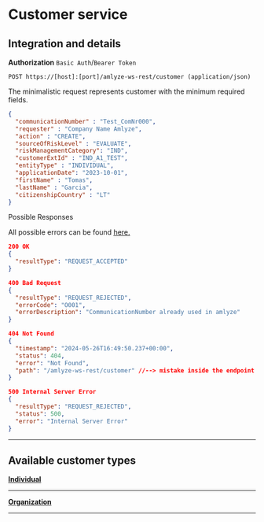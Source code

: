 # Customer service

## Integration and details

<!-- Swagger Ui `GET https://[host]:[port]/swagger-ui/` (in progress) -->

**Authorization** `Basic Auth`/`Bearer Token`

`POST https://[host]:[port]/amlyze-ws-rest/customer (application/json)`

The minimalistic request represents customer with the minimum required fields.
```json lines
{
  "communicationNumber" : "Test_ComNr000",
  "requester" : "Company Name Amlyze",
  "action" : "CREATE",
  "sourceOfRiskLevel" : "EVALUATE",
  "riskManagementCategory": "IND",
  "customerExtId" : "IND_A1_TEST",
  "entityType" : "INDIVIDUAL",
  "applicationDate": "2023-10-01",
  "firstName" : "Tomas",
  "lastName" : "Garcia",
  "citizenshipCountry" : "LT"
}
```
Possible Responses

All possible errors can be found [<u>here.</u>](possibleErrors.md)

```json lines
200 OK
{
  "resultType": "REQUEST_ACCEPTED"
}

400 Bad Request
{
  "resultType": "REQUEST_REJECTED",
  "errorCode": "O001",
  "errorDescription": "CommunicationNumber already used in amlyze"
}

404 Not Found
{
  "timestamp": "2024-05-26T16:49:50.237+00:00",
  "status": 404,
  "error": "Not Found",
  "path": "/amlyze-ws-rest/customer" //--> mistake inside the endpoint
}

500 Internal Server Error
{
  "resultType": "REQUEST_REJECTED",
  "status": 500,
  "error": "Internal Server Error"
}
```

------

## Available customer types

[<b>Individual</b>](./individual/fields.md)

---
[<b>Organization</b>](./organization/fields.md)

---
